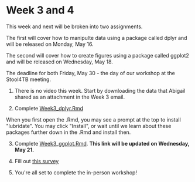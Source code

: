 # Week 3 and 4

This week and next will be broken into two assignments.

The first will cover how to manipulte data using a package called dplyr and will be released on Monday, May 16.

The second will cover how to create figures using a package called ggplot2 and will be released on Wednesday, May 18.

The deadline for both Friday, May 30 - the day of our workshop at the Stool4TB meeting.

1. There is no video this week. Start by downloading the data that Abigail shared as an attachment in the Week 3 email. 

2. Complete <a href="https://github.com/seegerab/R-workshop/blob/week3_dev/PreWorkshop/Week3/Week3%20dplyr.Rmd" target="_blank">Week3_dplyr.Rmd</a>

When you first open the .Rmd, you may  see a prompt at the top to install "lubridate". You may click "Install", or wait until we learn about these packages further down in the .Rmd and install then. 

3. Complete <a href="https://github.com/seegerab/R-workshop/blob/week3_dev/PreWorkshop/Week3/Week3%20dplyr.Rmd" target="_blank">Week3_ggplot.Rmd</a>. **This link will be updated on Wednesday, May 21.**

4. Fill out <a href="https://docs.google.com/forms/d/e/1FAIpQLSc2vHKUMCgr13BO-WJCK9AGshvD_By9hNIM0PARiiMYxGQkow/viewform?usp=header" target="_blank">this survey</a>  

5. You're all set to complete the in-person workshop!
